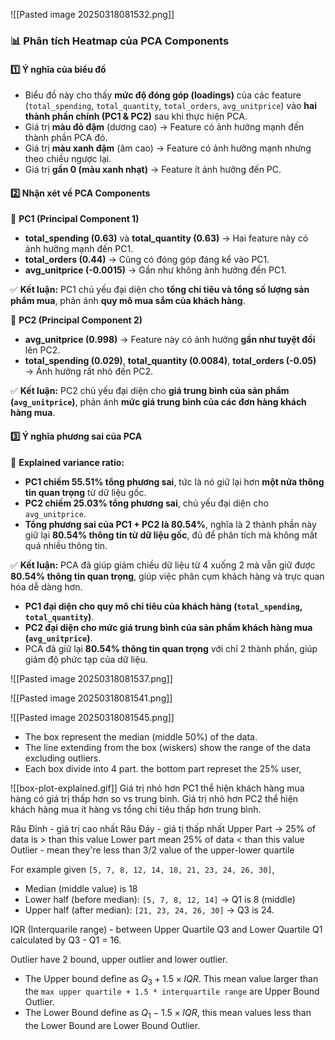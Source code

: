 





![[Pasted image 20250318081532.png]]
### 📊 **Phân tích Heatmap của PCA Components**

#### **1️⃣ Ý nghĩa của biểu đồ**

- Biểu đồ này cho thấy **mức độ đóng góp (loadings)** của các feature (`total_spending`, `total_quantity`, `total_orders`, `avg_unitprice`) vào **hai thành phần chính (PC1 & PC2)** sau khi thực hiện PCA.
- Giá trị **màu đỏ đậm** (dương cao) → Feature có ảnh hưởng mạnh đến thành phần PCA đó.
- Giá trị **màu xanh đậm** (âm cao) → Feature có ảnh hưởng mạnh nhưng theo chiều ngược lại.
- Giá trị **gần 0 (màu xanh nhạt)** → Feature ít ảnh hưởng đến PC.

#### **2️⃣ Nhận xét về PCA Components**

🔹 **PC1 (Principal Component 1)**

- **total_spending (0.63)** và **total_quantity (0.63)** → Hai feature này có ảnh hưởng mạnh đến PC1.
- **total_orders (0.44)** → Cũng có đóng góp đáng kể vào PC1.
- **avg_unitprice (-0.0015)** → Gần như không ảnh hưởng đến PC1.

✅ **Kết luận:** PC1 chủ yếu đại diện cho **tổng chi tiêu và tổng số lượng sản phẩm mua**, phản ánh **quy mô mua sắm của khách hàng**.

🔹 **PC2 (Principal Component 2)**

- **avg_unitprice (0.998)** → Feature này có ảnh hưởng **gần như tuyệt đối** lên PC2.
- **total_spending (0.029)**, **total_quantity (0.0084)**, **total_orders (-0.05)** → Ảnh hưởng rất nhỏ đến PC2.

✅ **Kết luận:** PC2 chủ yếu đại diện cho **giá trung bình của sản phẩm (`avg_unitprice`)**, phản ánh **mức giá trung bình của các đơn hàng khách hàng mua**.

#### **3️⃣ Ý nghĩa phương sai của PCA**

📌 **Explained variance ratio:**

- **PC1 chiếm 55.51% tổng phương sai**, tức là nó giữ lại hơn **một nửa thông tin quan trọng** từ dữ liệu gốc.
- **PC2 chiếm 25.03% tổng phương sai**, chủ yếu đại diện cho `avg_unitprice`.
- **Tổng phương sai của PC1 + PC2 là 80.54%**, nghĩa là 2 thành phần này giữ lại **80.54% thông tin từ dữ liệu gốc**, đủ để phân tích mà không mất quá nhiều thông tin.

✅ **Kết luận:** PCA đã giúp giảm chiều dữ liệu từ 4 xuống 2 mà vẫn giữ được **80.54% thông tin quan trọng**, giúp việc phân cụm khách hàng và trực quan hóa dễ dàng hơn.

- **PC1 đại diện cho quy mô chi tiêu của khách hàng (`total_spending`, `total_quantity`)**.
- **PC2 đại diện cho mức giá trung bình của sản phẩm khách hàng mua (`avg_unitprice`)**.
- PCA đã giữ lại **80.54% thông tin quan trọng** với chỉ 2 thành phần, giúp giảm độ phức tạp của dữ liệu.



![[Pasted image 20250318081537.png]]



![[Pasted image 20250318081541.png]]



![[Pasted image 20250318081545.png]]
+ The box represent the median (middle 50%) of the data.
+ The line extending from the box (wiskers) show the range of the data excluding outliers. 
+ Each box divide into 4 part. the bottom part represet the 25% user,  

 
![[box-plot-explained.gif]]
Giá trị nhỏ hơn PC1 thể hiện khách hàng mua hàng có giá trị thấp hơn so vs trung bình.
Giá trị nhỏ hơn PC2 thể hiện khách hàng mua ít hàng vs tổng chi tiêu thấp hơn trung bình.

Râu Đỉnh - giá trị cao nhất
Râu Đáy - giá tị thấp nhất 
Upper Part -> 25% of data is > than this value 
Lower part mean 25% of data < than this value 
Outlier - mean they're less than 3/2 value of the upper-lower quartile 

For example given `[5, 7, 8, 12, 14, 18, 21, 23, 24, 26, 30]`, 
+ Median (middle value) is 18
+ Lower half (before median): `[5, 7, 8, 12, 14]` -> Q1 is 8 (middle)
+ Upper half (after median): `[21, 23, 24, 26, 30]`  -> Q3 is 24. 

IQR (Interquarile range) - between Upper Quartile Q3 and Lower Quartile Q1 calculated by Q3 - Q1 = 16. 

Outlier have 2 bound, upper outlier and lower outlier.
+ The Upper bound define as $Q_{3} + 1.5 \times IQR$. This mean value larger than the `max upper quartile + 1.5 * interquartile range`   are Upper Bound Outlier.  
+ The Lower Bound define as $Q_{1} - 1.5 \times IQR$, this mean values less than the Lower Bound are Lower Bound Outlier.  

